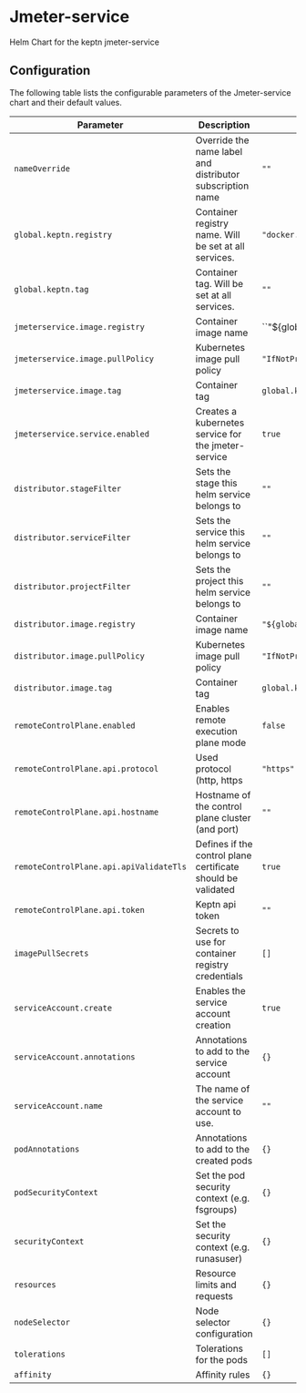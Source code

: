 
Jmeter-service
===========

Helm Chart for the keptn jmeter-service


## Configuration

The following table lists the configurable parameters of the Jmeter-service chart and their default values.

| Parameter                               | Description                                                  | Default                                              |
|-----------------------------------------|--------------------------------------------------------------|------------------------------------------------------|
| `nameOverride`                          | Override the name label and distributor subscription name    | `""`                                                 |
| `global.keptn.registry`                 | Container registry name. Will be set at all services.        | `"docker.io/keptn/"`                                 |
| `global.keptn.tag`                      | Container tag. Will be set at all services.                  | `""`                                                 |
| `jmeterservice.image.registry`          | Container image name                                         | ``"${global.keptn.image.registry}/jmeter-service"`   |
| `jmeterservice.image.pullPolicy`        | Kubernetes image pull policy                                 | `"IfNotPresent"`                                     |
| `jmeterservice.image.tag`               | Container tag                                                | `global.keptn.image.tag`                             |
| `jmeterservice.service.enabled`         | Creates a kubernetes service for the jmeter-service          | `true`                                               |
| `distributor.stageFilter`               | Sets the stage this helm service belongs to                  | `""`                                                 |
| `distributor.serviceFilter`             | Sets the service this helm service belongs to                | `""`                                                 |
| `distributor.projectFilter`             | Sets the project this helm service belongs to                | `""`                                                 |
| `distributor.image.registry`            | Container image name                                         | `"${global.keptn.image.registry}/keptn/distributor"` |
| `distributor.image.pullPolicy`          | Kubernetes image pull policy                                 | `"IfNotPresent"`                                     |
| `distributor.image.tag`                 | Container tag                                                | `global.keptn.image.tag`                             |
| `remoteControlPlane.enabled`            | Enables remote execution plane mode                          | `false`                                              |
| `remoteControlPlane.api.protocol`       | Used protocol (http, https                                   | `"https"`                                            |
| `remoteControlPlane.api.hostname`       | Hostname of the control plane cluster (and port)             | `""`                                                 |
| `remoteControlPlane.api.apiValidateTls` | Defines if the control plane certificate should be validated | `true`                                               |
| `remoteControlPlane.api.token`          | Keptn api token                                              | `""`                                                 |
| `imagePullSecrets`                      | Secrets to use for container registry credentials            | `[]`                                                 |
| `serviceAccount.create`                 | Enables the service account creation                         | `true`                                               |
| `serviceAccount.annotations`            | Annotations to add to the service account                    | `{}`                                                 |
| `serviceAccount.name`                   | The name of the service account to use.                      | `""`                                                 |
| `podAnnotations`                        | Annotations to add to the created pods                       | `{}`                                                 |
| `podSecurityContext`                    | Set the pod security context (e.g. fsgroups)                 | `{}`                                                 |
| `securityContext`                       | Set the security context (e.g. runasuser)                    | `{}`                                                 |
| `resources`                             | Resource limits and requests                                 | `{}`                                                 |
| `nodeSelector`                          | Node selector configuration                                  | `{}`                                                 |
| `tolerations`                           | Tolerations for the pods                                     | `[]`                                                 |
| `affinity`                              | Affinity rules                                               | `{}`                                                 |





